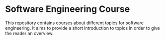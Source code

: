 # Software Engineering Course
This repository contains courses about different topics for software engineering. It aims to provide a short introduction to topics in order to give the reader an overview.  
